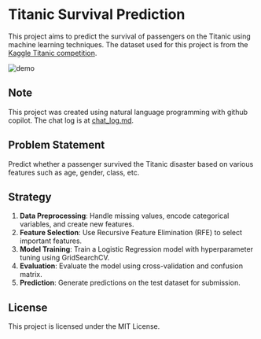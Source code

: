 # Titanic Survival Prediction

This project aims to predict the survival of passengers on the Titanic using machine learning techniques. The dataset used for this project is from the [Kaggle Titanic competition](https://www.kaggle.com/c/titanic).

![demo](demo.gif)

## Note

This project was created using natural language programming with github copilot. The chat log is at [chat_log.md](chat.md).

## Problem Statement

Predict whether a passenger survived the Titanic disaster based on various features such as age, gender, class, etc.

## Strategy

1. **Data Preprocessing**: Handle missing values, encode categorical variables, and create new features.
2. **Feature Selection**: Use Recursive Feature Elimination (RFE) to select important features.
3. **Model Training**: Train a Logistic Regression model with hyperparameter tuning using GridSearchCV.
4. **Evaluation**: Evaluate the model using cross-validation and confusion matrix.
5. **Prediction**: Generate predictions on the test dataset for submission.

## License

This project is licensed under the MIT License.